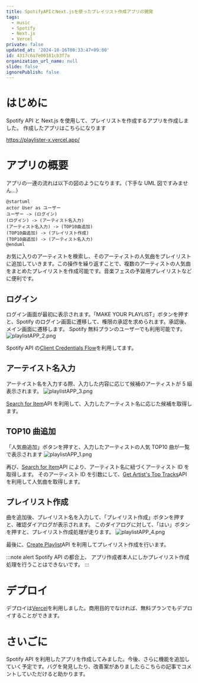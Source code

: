 ```yaml
---
title: SpotifyAPIとNext.jsを使ったプレイリスト作成アプリの開発
tags:
  - music
  - Spotify
  - Next.js
  - Vercel
private: false
updated_at: '2024-10-16T00:33:47+09:00'
id: 4317c6a7e06181cb3f7a
organization_url_name: null
slide: false
ignorePublish: false
---
```


# はじめに

Spotify API と Next.js を使用して、プレイリストを作成するアプリを作成しました。
作成したアプリはこちらになります

https://playlister-x.vercel.app/

# アプリの概要

アプリの一連の流れは以下の図のようになります。（下手な UML 図ですみません...）

```plantuml
@startuml
actor User as ユーザー
ユーザー -> (ログイン)
(ログイン) -> (アーティスト名入力)
(アーティスト名入力) -> (TOP10曲追加)
(TOP10曲追加) -> (プレイリスト作成)
(TOP10曲追加) -> (アーティスト名入力)
@enduml

```

お気に入りのアーティストを検索し、そのアーティストの人気曲をプレイリストに追加していきます。この操作を繰り返すことで、複数のアーティストの人気曲をまとめたプレイリストを作成可能です。音楽フェスの予習用プレイリストなどに便利です。

## ログイン

ログイン画面が最初に表示されます。「MAKE YOUR PLAYLIST」ボタンを押すと、Spotify のログイン画面に遷移して、権限の承認を求められます。承認後、メイン画面に遷移します。
Spotify 無料プランのユーザーでも利用可能です。
![playlistAPP_2.png](https://qiita-image-store.s3.ap-northeast-1.amazonaws.com/0/2603981/683c035d-2629-9322-537f-c3ea3d2d8ba7.png)

Spotify API の[Client Credentials Flow](https://developer.spotify.com/documentation/web-api/tutorials/client-credentials-flow)を利用してます。

## アーテイスト名入力

アーテイスト名を入力する際、入力した内容に応じて候補のアーティストが 5 組表示されます。
![playlistAPP_3.png](https://qiita-image-store.s3.ap-northeast-1.amazonaws.com/0/2603981/eaf16ec2-be45-2a0f-f60c-386b942b830c.png)

[Search for Item](https://developer.spotify.com/documentation/web-api/reference/search)API を利用して、入力したアーティスト名に応じた候補を取得します。

## TOP10 曲追加

「人気曲追加」ボタンを押すと、入力したアーティストの人気 TOP10 曲が一覧で表示されます
![playlistAPP_1.png](https://qiita-image-store.s3.ap-northeast-1.amazonaws.com/0/2603981/3cf048e7-d965-c76a-8e79-a083caf6da20.png)

再び、[Search for Item](https://developer.spotify.com/documentation/web-api/reference/search)API により、アーティスト名に紐づくアーティスト ID を取得します。
そのアーティスト ID を引数にして、[Get Artist's Top Tracks](https://developer.spotify.com/documentation/web-api/reference/get-an-artists-top-tracks)API を利用して人気曲を取得します。

## プレイリスト作成

曲を追加後、プレイリスト名を入力して、「プレイリスト作成」ボタンを押すと、確認ダイアログが表示されます。
このダイアログに対して、「はい」ボタンを押すと、プレイリスト作成処理が走ります。
![playlistAPP_4.png](https://qiita-image-store.s3.ap-northeast-1.amazonaws.com/0/2603981/4f6e580e-36bd-efb4-88d8-de5ac39e203d.png)

最後に、[Create Playlist](https://developer.spotify.com/documentation/web-api/reference/create-playlist)API を利用してプレイリスト作成を行います。

:::note alert
Spotify API の都合上、
アプリ作成者本人にしかプレイリスト作成処理を行うことはできないです。
:::

# デプロイ

デプロイは[Vercel](https://vercel.com/)を利用しました。商用目的でなければ、無料プランでもデプロイすることができます。

# さいごに

Spotify API を利用したアプリを作成してみました。今後、さらに機能を追加していく予定です。バグを発見したり、改善案がありましたらこちらの記事でコメントしていただけると助かります。
